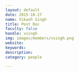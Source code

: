 ```yaml
---
layout: default
date: 2015-10-27
name: Vikash Singh
title: Post Doc
faculty: false
handle: vsingh
img: images/members/vsingh.png
website: 
keywords: 
description: 
category: people

---
```

